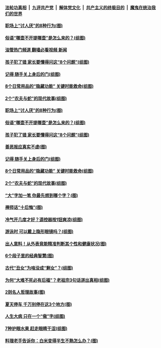 ####  [法轮功真相](../../../../basic/blob/master/README.md?t=07101202) &nbsp;|&nbsp; [九评共产党](../../../../9ping.md/blob/master/README.md?t=07101202) &nbsp;|&nbsp; [解体党文化](../../../../jtdwh.md/blob/master/README.md?t=07101202)  &nbsp;|&nbsp; [共产主义的终极目的](../../../../gczydzjmd.md/blob/master/README.md?t=07101202) &nbsp;|&nbsp; [魔鬼在统治我们的世界](../../../../mgztzwmdsj.md/blob/master/README.md?t=07101202) 

#### [职场上“讨人厌”的8种行为(图)](../pages/p8/1011361.md?t=07101202) 

#### [俗语“哪壶不开提哪壶”是怎么来的？(组图)](../pages/p8/1010836.md?t=07101202) 

#### [油管热门频道 翻墙必看视频 新闻](http://45.76.130.85:81/youtube.html?07101202)

#### [孩子犯了错 家长要懂得问这“8个问题”(组图)](../pages/p8/1011316.md?t=07101202) 

#### [记得 随手关上身后的门(组图)](../pages/p8/1010522.md?t=07101202) 

#### [8个日常用品的“隐藏功能” 关键时能救命(组图)](../pages/p8/1011205.md?t=07101202) 

#### [2个“农夫与蛇”的现代故事(组图)](../pages/p8/1010851.md?t=07101202) 

#### [职场上“讨人厌”的8种行为(图)](../pages/p8/1011361.md?t=07101202) 

#### [俗语“哪壶不开提哪壶”是怎么来的？(组图)](../pages/p8/1010836.md?t=07101202) 

#### [孩子犯了错 家长要懂得问这“8个问题”(组图)](../pages/p8/1011316.md?t=07101202) 

#### [善恶报应真实不虚(图)](../pages/p8/1002816.md?t=07101202) 

#### [记得 随手关上身后的门(组图)](../pages/p8/1010522.md?t=07101202) 

#### [8个日常用品的“隐藏功能” 关键时能救命(组图)](../pages/p8/1011205.md?t=07101202) 

#### [2个“农夫与蛇”的现代故事(组图)](../pages/p8/1010851.md?t=07101202) 

#### [“大”字加一笔 你最先想到哪个字？(图)](../pages/p8/1011122.md?t=07101202) 

#### [禅师话“十后悔”(图)](../pages/p8/1011005.md?t=07101202) 

#### [冷气开几度才好？遥控器按1钮爽凉(组图)](../pages/p8/1011114.md?t=07101202) 

#### [游泳时 可以戴上隐形眼镜吗？(组图)](../pages/p8/1011106.md?t=07101202) 

#### [出人意料！从外表竟能精准判断其个性和健康状况(图)](../pages/p8/1010979.md?t=07101202) 

#### [6个段子里的经典智慧(图)](../pages/p8/1010572.md?t=07101202) 

#### [古代“丑女”为啥没成“剩女”？(组图)](../pages/p8/1011019.md?t=07101202) 

#### [为何“大难不死必有后福”？老祖宗3句话道出真相(组图)](../pages/p8/1010986.md?t=07101202) 

#### [2则名人哲理故事(图)](../pages/p8/1010421.md?t=07101202) 

#### [夏天停车 千万别停在这3个地方(图)](../pages/p8/1010514.md?t=07101202) 

#### [人生大病 只在一个“傲”字(组图)](../pages/p8/1010891.md?t=07101202) 

#### [7种护眼水果 赶走眼睛干涩(组图)](../pages/p8/1010842.md?t=07101202) 

#### [料理老手告诉你：白米变得半生不熟怎么办？(图)](../pages/p8/1010785.md?t=07101202) 

<img src='http://gfw-breaker.win/goodnews/indexes/p8.md' width='0px' height='0px'/>

